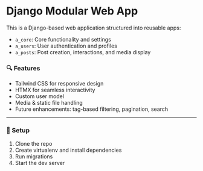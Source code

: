 # Django Modular Web App

This is a Django-based web application structured into reusable apps:
- `a_core`: Core functionality and settings
- `a_users`: User authentication and profiles
- `a_posts`: Post creation, interactions, and media display

### 🔍 Features
- Tailwind CSS for responsive design
- HTMX for seamless interactivity
- Custom user model
- Media & static file handling
- Future enhancements: tag-based filtering, pagination, search

---

### 🚀 Setup
1. Clone the repo
2. Create virtualenv and install dependencies
3. Run migrations
4. Start the dev server

